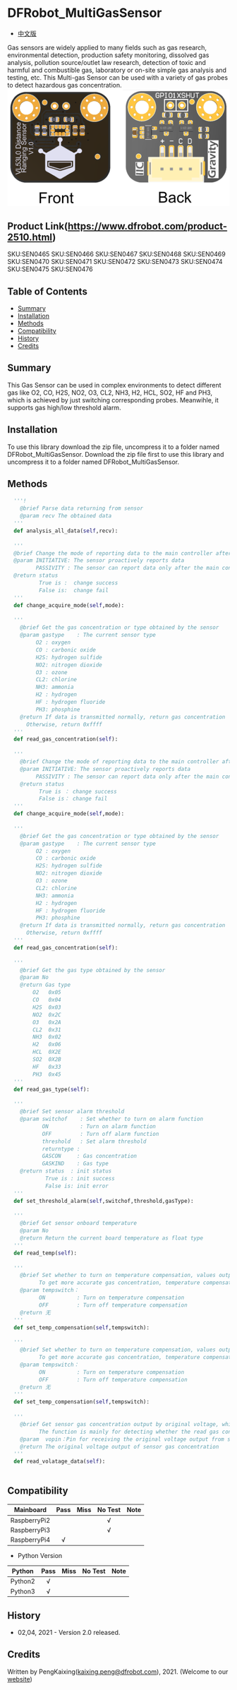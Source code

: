 # DFRobot_MultiGasSensor
- [中文版](README_CN.md)

Gas sensors are widely applied to many fields such as gas research, environmental detection, production safety monitoring, dissolved gas analysis, pollution source/outlet law research, detection of toxic and harmful and combustible gas, laboratory or on-site simple gas analysis and testing, etc. This Multi-gas Sensor can be used with a variety of gas probes to detect hazardous gas concentration.
![正反面svg效果图](../../resources/images/DFR0784.png)

## Product Link(https://www.dfrobot.com/product-2510.html)

  SKU:SEN0465
  SKU:SEN0466
  SKU:SEN0467
  SKU:SEN0468
  SKU:SEN0469
  SKU:SEN0470
  SKU:SEN0471
  SKU:SEN0472
  SKU:SEN0473
  SKU:SEN0474
  SKU:SEN0475
  SKU:SEN0476

## Table of Contents

* [Summary](#summary)
* [Installation](#installation)
* [Methods](#methods)
* [Compatibility](#compatibility)
* [History](#history)
* [Credits](#credits)

## Summary

This Gas Sensor can be used in complex environments to detect different gas like O2, CO, H2S,
NO2, O3, CL2, NH3, H2, HCL, SO2, HF and PH3, which is achieved by just switching corresponding probes.
Meanwihle, it supports gas high/low threshold alarm.

## Installation

To use this library download the zip file, uncompress it to a folder named DFRobot_MultiGasSensor.
Download the zip file first to use this library and uncompress it to a folder named DFRobot_MultiGasSensor.

## Methods

```python
  '''!
    @brief Parse data returning from sensor
    @param recv The obtained data
  '''
  def analysis_all_data(self,recv):

  '''
  @brief Change the mode of reporting data to the main controller after the sensor has collected the gas.
  @param INITIATIVE: The sensor proactively reports data
         PASSIVITY : The sensor can report data only after the main controller sends request to it.
  @return status
          True is :  change success
          False is:  change fail
  '''
  def change_acquire_mode(self,mode):

  '''
    @brief Get the gas concentration or type obtained by the sensor
    @param gastype    : The current sensor type
         O2 : oxygen
         CO : carbonic oxide
         H2S: hydrogen sulfide
         NO2: nitrogen dioxide
         O3 : ozone
         CL2: chlorine
         NH3: ammonia
         H2 : hydrogen
         HF : hydrogen fluoride
         PH3: phosphine
    @return If data is transmitted normally, return gas concentration
      Otherwise, return 0xffff
  '''
  def read_gas_concentration(self):

  '''
    @brief Change the mode of reporting data to the main controller after the sensor has collected the gas.
    @param INITIATIVE: The sensor proactively reports data
         PASSIVITY : The sensor can report data only after the main controller sends request to it.
    @return status
          True is ： change success
          False is： change fail
  '''
  def change_acquire_mode(self,mode):

  '''
    @brief Get the gas concentration or type obtained by the sensor
    @param gastype    : The current sensor type
         O2 : oxygen
         CO : carbonic oxide
         H2S: hydrogen sulfide
         NO2: nitrogen dioxide
         O3 : ozone
         CL2: chlorine
         NH3: ammonia
         H2 : hydrogen
         HF : hydrogen fluoride
         PH3: phosphine
    @return If data is transmitted normally, return gas concentration
      Otherwise, return 0xffff
  '''
  def read_gas_concentration(self):      

  '''
    @brief Get the gas type obtained by the sensor
    @param No
    @return Gas type
        O2   0x05
        CO   0x04
        H2S  0x03
        NO2  0x2C
        O3   0x2A
        CL2  0x31
        NH3  0x02
        H2   0x06
        HCL  0X2E
        SO2  0X2B
        HF   0x33
        PH3  0x45
  '''
  def read_gas_type(self):  

  '''
    @brief Set sensor alarm threshold
    @param switchof    : Set whether to turn on alarm function
           ON          : Turn on alarm function
           OFF         : Turn off alarm function
           threshold   : Set alarm threshold
           returntype : 
           GASCON     : Gas concentration
           GASKIND    : Gas type
    @return status  : init status
            True is : init success
            False is: init error
  '''
  def set_threshold_alarm(self,switchof,threshold,gasType):    

  '''
    @brief Get sensor onboard temperature
    @param No
    @return Return the current board temperature as float type
  '''
  def read_temp(self):    

  '''
    @brief Set whether to turn on temperature compensation, values output by sensor under different temperatures are various.
          To get more accurate gas concentration, temperature compensation are necessary when calculating gas concentration.
    @param tempswitch：
          ON          : Turn on temperature compensation
          OFF         : Turn off temperature compensation
    @return 无
  '''
  def set_temp_compensation(self,tempswitch):      

  '''
    @brief Set whether to turn on temperature compensation, values output by sensor under different temperatures are various.
          To get more accurate gas concentration, temperature compensation are necessary when calculating gas concentration.
    @param tempswitch：
          ON          : Turn on temperature compensation
          OFF         : Turn off temperature compensation
    @return 无
  '''
  def set_temp_compensation(self,tempswitch):

  '''
    @brief Get sensor gas concentration output by original voltage, which is different from reading sensor register directly.
          The function is mainly for detecting whether the read gas concentration is right.
    @param  vopin：Pin for receiving the original voltage output from sensor probe
    @return The original voltage output of sensor gas concentration
  '''
  def read_volatage_data(self): 
        
```
## Compatibility

| Mainboard         | Pass | Miss | No Test | Note |
| ------------ | :--: | :----: | :----: | :--: |
| RaspberryPi2 |      |        |   √    |      |
| RaspberryPi3 |      |        |   √    |      |
| RaspberryPi4 |  √   |        |        |      |

* Python Version

| Python  | Pass | Miss | No Test | Note |
| ------- | :--: | :----: | :----: | ---- |
| Python2 |  √   |        |        |      |
| Python3 |  √   |        |        |      |

## History

- 02,04, 2021 - Version 2.0 released.

## Credits

Written by PengKaixing(kaixing.peng@dfrobot.com), 2021. (Welcome to our [website](https://www.dfrobot.com/))
